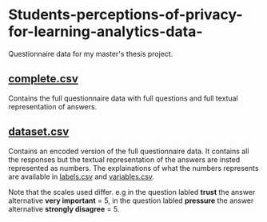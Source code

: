 # Students-perceptions-of-privacy-for-learning-analytics-data-
Questionnaire data for my master's thesis project.

## [complete.csv](https://github.com/Stianbot/Students-perceptions-of-privacy-for-learning-analytics-data-/blob/main/complete.csv)
Contains the full questionnaire data with full questions and full textual representation of answers.

## [dataset.csv](https://github.com/Stianbot/Students-perceptions-of-privacy-for-learning-analytics-data-/blob/main/dataset.csv)
Contains an encoded version of the full questionnaire data. It contains all the responses but the textual representation of the answers are insted represented as numbers.
The explainations of what the numbers represents are available in [labels.csv](https://github.com/Stianbot/Students-perceptions-of-privacy-for-learning-analytics-data-/blob/main/labels.csv) and [variables.csv](https://github.com/Stianbot/Students-perceptions-of-privacy-for-learning-analytics-data-/blob/main/variables.csv).

Note that the scales used differ. e.g in the question labled **trust** the answer alternative **very important** = 5, in the question labled **pressure** the answer alternative **strongly disagree** = 5.
